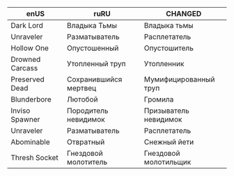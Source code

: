 | enUS | ruRU | CHANGED |
| --- | --- | --- |
| Dark Lord | Владыка Тьмы | Владыка тьмы |
| Unraveler | Разматыватель | Расплетатель |
| Hollow One | Опустошенный | Опустошитель |
| Drowned Carcass | Утопленный труп | Утопленник |
| Preserved Dead | Сохранившийся мертвец | Мумифицированный труп |
| Blunderbore | Лютобой | Громила |
| Inviso Spawner | Породитель невидимок | Призыватель невидимок |
| Unraveler | Разматыватель | Расплетатель |
| Abominable | Отвратный | Снежный йети |
| Thresh Socket | Гнездовой молотитель | Гнездовой молотильщик |
